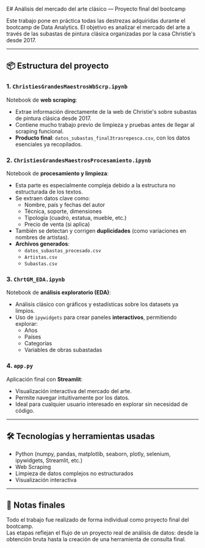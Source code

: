 E# Análisis del mercado del arte clásico — Proyecto final del bootcamp

Este trabajo pone en práctica todas las destrezas adquiridas durante el bootcamp de Data Analytics. El objetivo es analizar el mercado del arte a través de las subastas de pintura clásica organizadas por la casa Christie's desde 2017.

---

## 📦 Estructura del proyecto

### 1. `ChristiesGrandesMaestrosWbScrp.ipynb`
Notebook de **web scraping**:
- Extrae información directamente de la web de Christie's sobre subastas de pintura clásica desde 2017.
- Contiene mucho trabajo previo de limpieza y pruebas antes de llegar al scraping funcional.
- **Producto final**: `datos_subastas_final3trasrepesca.csv`, con los datos esenciales ya recopilados.

### 2. `ChristiesGrandesMaestrosProcesamiento.ipynb`
Notebook de **procesamiento y limpieza**:
- Esta parte es especialmente compleja debido a la estructura no estructurada de los textos.
- Se extraen datos clave como:
  - Nombre, país y fechas del autor
  - Técnica, soporte, dimensiones
  - Tipología (cuadro, estatua, mueble, etc.)
  - Precio de venta (si aplica)
- También se detectan y corrigen **duplicidades** (como variaciones en nombres de artistas).
- **Archivos generados**:
  - `datos_subastas_procesado.csv`
  - `Artistas.csv`
  - `Subastas.csv`

### 3. `ChrtGM_EDA.ipynb`
Notebook de **análisis exploratorio (EDA)**:
- Análisis clásico con gráficos y estadísticas sobre los datasets ya limpios.
- Uso de `ipywidgets` para crear paneles **interactivos**, permitiendo explorar:
  - Años
  - Países
  - Categorías
  - Variables de obras subastadas

### 4. `app.py`
Aplicación final con **Streamlit**:
- Visualización interactiva del mercado del arte.
- Permite navegar intuitivamente por los datos.
- Ideal para cualquier usuario interesado en explorar sin necesidad de código.

---

## 🛠️ Tecnologías y herramientas usadas

- Python (numpy, pandas, matplotlib, seaborn, plotly, selenium, ipywidgets, Streamlit, etc.)
- Web Scraping
- Limpieza de datos complejos no estructurados
- Visualización interactiva

---

## 📎 Notas finales

Todo el trabajo fue realizado de forma individual como proyecto final del bootcamp.  
Las etapas reflejan el flujo de un proyecto real de análisis de datos: desde la obtención bruta hasta la creación de una herramienta de consulta final.

